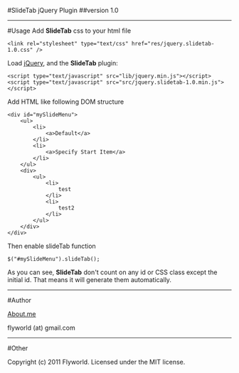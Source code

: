 #SlideTab jQuery Plugin 
##version 1.0

---
#Usage
Add __SlideTab__ css to your html file

	<link rel="stylesheet" type="text/css" href="res/jquery.slidetab-1.0.css" />

Load [jQuery](http://jquery.com/), and the __SlideTab__ plugin:

    <script type="text/javascript" src="lib/jquery.min.js"></script>
    <script type="text/javascript" src="src/jquery.slidetab-1.0.min.js"></script>

Add HTML like following DOM structure


	<div id="mySlideMenu">
		<ul>
			<li>
				<a>Default</a>
			</li>
			<li>
				<a>Specify Start Item</a>
			</li>
		</ul>
		<div>
			<ul>
				<li>
					test
				</li>
				<li>
					test2
				</li>
			</ul>
		</div>
	</div>

Then enable slideTab function 
		
	$("#mySlideMenu").slideTab();

As you can see, __SlideTab__ don't count on any id or CSS class except the initial id. That means it will generate them automatically.
    
---
#Author

[About.me](http://about.me/flyworld)

flyworld (at) gmail.com

---
#Other


Copyright (c) 2011 Flyworld. Licensed under the MIT license.
